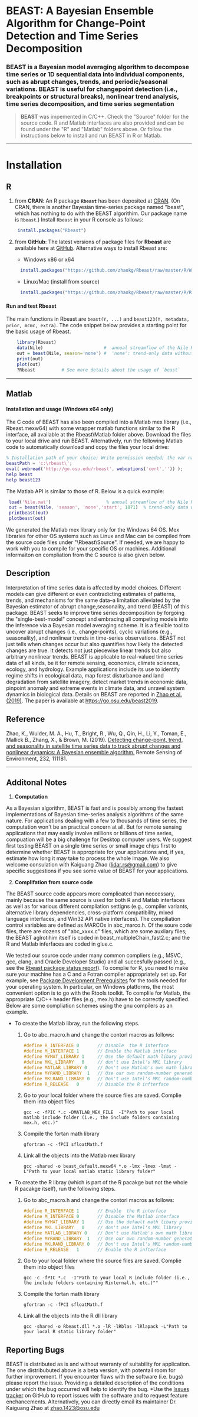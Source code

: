 #  BEAST:  A Bayesian Ensemble Algorithm for Change-Point Detection and Time Series Decomposition
 ###  BEAST is a Bayesian model averaging algorithm to decompose time series or 1D sequential data into individual components, such as abrupt changes, trends, and periodic/seasonal variations. BEAST is useful for changepoint detection (i.e., breakpoints or structural breaks), nonlinear trend analysis, time series decomposition, and time series segmentation

> **BEAST** was impemented in C/C++. Check the "Source" folder for the source code. R and Matlab interfaces are also provided and can be found under the "R" and "Matlab" folders above. Or follow the instructions below to install and run BEAST in R or Matlab.

---- 
# Installation
## R


   1. from **CRAN**: An R package **`Rbeast`** has been deposited at [CRAN](https://CRAN.R-project.org/package=Rbeast). (On CRAN, there is another Bayesian time-series package named "beast", which has nothing to do with the BEAST algorithim. Our package name is `Rbeast`.) Install `Rbeast` in your R console as follows:
      ```R
       install.packages("Rbeast")
      ```

   2. from **GitHub**: The latest versions of package files for **Rbeast** are available here at [GitHub](https://github.com/zhaokg/Rbeast). Alternative ways to install Rbeast are:

      * Windows x86 or x64
      ```R
        install.packages("https://github.com/zhaokg/Rbeast/raw/master/R/Windows/Rbeast_0.9.4.zip" ,repos=NULL)
      ```

      * Linux/Mac (install from source)
      ```R
        install.packages("https://github.com/zhaokg/Rbeast/raw/master/R/Rbeast_0.9.4.tar.gz", repos = NULL, type="source")
      ```      

#### Run and test Rbeast

The main functions in Rbeast are `beast(Y, ...)` and `beast123(Y, metadata, prior, mcmc, extra)`. The code snippet below  provides a starting point for the basic usage of Rbeast.

  ```R
      library(Rbeast)
      data(Nile)                       #  annual streamflow of the Nile River    
      out = beast(Nile, season='none') #  'none': trend-only data without seasonlaity   
      print(out)                   
      plot(out)
      ?Rbeast          # See more details about the usage of `beast`                 
 ```
---- 
## Matlab

#### Installation and usage (Windows x64 only)

The C code of BEAST has also been compiled into a Matlab mex library (i.e., Rbeast.mexw64) with some wrapper matlab functions similar to the R interface, all available at the Rbeast\Matlab folder above. Download the files to your local drive and run BEAST. Alternatively, run the following Matlab code to automatically download and copy the files your local drive:

  ```Matlab
  % Installation path of your choice; Write permission needed; the var name has to be 'beastPath'
  beastPath = 'c:\rbeast\';                    
  eval( webread('http://go.osu.edu/rbeast', weboptions('cert','')) );
  help beast
  help beast123  
  ```

The Matlab API is similar to those of R. Below is a quick example:
  ```Matlab
   load('Nile.mat')                     % annual streamflow of the Nile River startin from year 1871
   out = beast(Nile, 'season', 'none','start', 1871)  % trend-only data without seasonality
   printbeast(out)
   plotbeast(out)
  ```
We generated the Matlab mex library only for the Windows 64 OS. Mex libraries for other OS systems such as Linux and Mac can be compiled from the source code files under "\Rbeast\Source". If needed, we are happy to work with you to compile for your specific OS or machines. Additional informaiton on compliation from the C source is also given below.

## Description
Interpretation of time series data is affected by model choices. Different models can give different or even contradicting estimates of patterns, trends, and mechanisms for the same data–a limitation alleviated by the Bayesian estimator of abrupt change,seasonality, and trend (BEAST) of this package. BEAST seeks to improve time series decomposition by forgoing the "single-best-model" concept and embracing all competing models into the inference via a Bayesian model averaging scheme. It is a flexible tool to uncover abrupt changes (i.e., change-points), cyclic variations (e.g., seasonality), and nonlinear trends in time-series observations. BEAST not just tells when changes occur but also quantifies how likely the detected changes are true. It detects not just piecewise linear trends but also arbitrary nonlinear trends. BEAST is applicable to real-valued time series data of all kinds, be it for remote sensing, economics, climate sciences, ecology, and hydrology. Example applications include its use to identify regime shifts in ecological data, map forest disturbance and land degradation from satellite imagery, detect market trends in economic data, pinpoint anomaly and extreme events in climate data, and unravel system dynamics in biological data. Details on BEAST are reported in [Zhao et al. (2019)](https://go.osu.edu/beast2019). The paper is available at https://go.osu.edu/beast2019.

## Reference
Zhao, K., Wulder, M. A., Hu, T., Bright, R., Wu, Q., Qin, H., Li, Y., Toman, E., Mallick B., Zhang, X., & Brown, M. (2019). [Detecting change-point, trend, and seasonality in satellite time series data to track abrupt changes and nonlinear dynamics: A Bayesian ensemble algorithm.](https://go.osu.edu/beast2019) Remote Sensing of Environment, 232, 111181. 

---- 
## Additonal Notes

1. **Computation**

As a Bayesian algorithm, BEAST is fast and is possibly among the fastest implementations of Bayesian time-series analysis algorithms of the same nature. For applications dealing with a few to thousands of time series, the computation won't be an practical concern at all. But for remote sensing applications that may easily involve millions or billions of time series, compuation will be a big challenge for Desktop computer users. We suggest first testing BEAST on a single time series or small image chips first to determine whether BEAST is appropriate for your applications and, if yes, estimate how long it may take to process the whole image. We also welcome consulation with Kaiguang Zhao (lidar.rs@gmail.com) to give specific suggestions if you see some value of BEAST for your applications.

2. **Complifation from source code**

The BEAST source code appears more complicated than neccessary, mainly because the same source is used for both R and Matlab interfaces as well as for various different compliation settigns (e.g., compiler variants, alternative library dependencies, cross-platform compatibility, mixed language interfaces, and Win32 API native interfaces). The compiliation control variables are defined as MARCOs in abc_marco.h. Of the soure code files, there are dozens of "abc_xxxx.c" files, which are some auxliary files; the BEAST aglrotihim itself is coded in beast_multipleChain_fast2.c; and the R and Matlab inferfaces are coded in glue.c.


We tested our source code under many common compliers (e.g., MSVC, gcc, clang, and Oracle Developer Studio) and all succesfully passed (e.g., see the [Rbeast package status report](https://cran.r-project.org/web/checks/check_results_Rbeast.html)). To complie for R, you need to make sure your machine has a C and a Fotran compiler appropriately set up. For example, see [Package Development Prerequisites](http://www.rstudio.com/ide/docs/packages/prerequisites) for the tools needed for your operating system. In particular, on Windows platforms, the most convenient option is to go with the Rtools toolkit. To complile for Matlab, the appropriate C/C++ header files (e.g., mex.h) have to be correctly specified. Below are some compliation schemes using the gnu compilers as an example.

* To create the Matlab libray, run the following steps.

     1. Go to abc_macro.h and change the contorl macros as follows:
     
        ```C
        #define R_INTERFACE 0       // Disable  the R interface
        #define M_INTERFACE 1       // Enable the Matlab interface
        #define MYMAT_LIBRARY 1     // Use the default math libary provided in sfloatMath.f
        #define MKL_LIBRARY   0     // don't use Intel's MKL library
        #define MATLAB_LIBRARY 0    // Don't use Matlab's own math library
        #define MYRAND_LIBRARY  1   // Use our own random-number generating library (i.e.,abc_rand_pcg.c)
        #define MKLRAND_LIBRARY 0   // Don't use Intel's MKL random-number library
        #define R_RELEASE   0       // Disable the R infterface
        ```

    2. Go to your local folder  where the source files are saved. Complie them into object files
    

        `gcc -c -fPIC *.c -DMATLAB_MEX_FILE  -I"Path to your local matlab include folder (i.e., the include folders containing mex.h, etc.)"`
        
    3. Compile the fortan math library
     
        `gfortran -c -fPCI sfloatMath.f`
        
       
    4. Link all the objects into the Matlab mex library
     
        
        `gcc -shared -o beast_default.mexw64 *.o -lmx -lmex -lmat -L"Path to your local matlab static library folder"`
         

* To create the R libray (which is part of the R pacakge but not the whole R pacakge itself), run the following steps.

     1. Go to abc_macro.h and change the contorl macros as follows:
     
        ```C
        #define R_INTERFACE 1       // Enable  the R interface
        #define M_INTERFACE 0       // Disable the Matlab interface
        #define MYMAT_LIBRARY 1     // Use the default math libary provided in sfloatMath.f
        #define MKL_LIBRARY   0     // don't use Intel's MKL library
        #define MATLAB_LIBRARY 0    // Don't use Matlab's own math library
        #define MYRAND_LIBRARY  1   // Use our own random-number generating library (i.e.,abc_rand_pcg.c)
        #define MKLRAND_LIBRARY 0   // Don't use Intel's MKL random-number library
        #define R_RELEASE   1       // Enable the R infterface
        ```

    2. Go to your local folder where the source files are saved. Complie them into object files
    
        `gcc -c -fPIC *.c  -I"Path to your local R include folder (i.e., the include folders containing Rinternal.h, etc.)""`
        
    3. Compile the fortan math library
     
        `gfortran -c -fPCI sfloatMath.f`
        
       
    4. Link all the objects into the R dll library
        
        `gcc -shared -o Rbeast.dll *.o -lR -lRblas -lRlapack -L"Path to your local R static library folder"`
         
 

## Reporting Bugs

BEAST is distributed as is and without warranty of suitability for application. The one distribubuted above is a beta version, with potentail room for further improvement. If you encounter flaws with the software (i.e. bugs) please report the issue. Providing a detailed description of the conditions under which the bug occurred will help to identify the bug. *Use the [Issues tracker](https://github.com/zhaokg/Rbeast/issues) on GitHub to report issues with the software and to request feature enchancements. Alternatively, you can directly email its maintainer Dr. Kaiguang Zhao at zhao.1423@osu.edu
